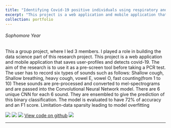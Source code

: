 ```yaml
---
title: "Identifying Covid-19 positive individuals using respiratory and talking sounds of an individual"
excerpt: "This project is a web application and mobile application that saves user-profiles and detects covid-19. The aim of the research is to use it as a pre-screen tool before taking a PCR test<br/><img src='/images/covid.png'>"
collection: portfolio
---
```


###### Sophomore Year
This a group project, where I led 3 members. I played a role in building the data science part of this research project.  This project is a web application and mobile application that saves user-profiles and detects covid-19. The aim of the research is to use it as a pre-screen tool before taking a PCR test. The user has to record six types of sounds such as follows: Shallow cough, Shallow breathing, heavy cough, vowel E, vowel O, fast counting(from 1 to 10)
These sounds are pre-processed and converted to mel-spectrograms and are passed into the Convolutional Neural Network model. There are 6 unique CNN for each 6 sound. They are ensembled to give the prediction of this binary classification. The model is evaluated to have 72% of accuracy and an F1 score.
Limitation-data sparsity leading to model overfitting 

[![](https://img.shields.io/badge/Python-white?logo=Python)](#) [![](https://img.shields.io/badge/Jupyter-white?logo=Jupyter)](#) [![](https://img.shields.io/badge/Tensorflow-white?logo=Tensorflow)](#) [View code on github](https://github.com/kirthikasena/Covid_project) [![](https://img.shields.io/badge/Github-black?logo=Github)](#)

---

